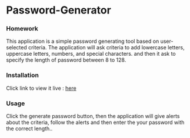 # Password-Generator

### Homework

This application is a simple password generating tool based on user-selected criteria.
The application will ask criteria to add lowercase letters, uppercase letters, numbers, and special characters. and then it ask to specify the length of password between 8 to 128.



### Installation
Click link to view it live : [here](https://pplainx.github.io/Password-Generator/)


### Usage
Click the generate password button, then the application will give alerts about the criteria, follow the alerts and then enter the your password with the correct length..
